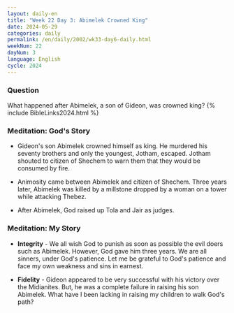 ```yaml
---
layout: daily-en
title: "Week 22 Day 3: Abimelek Crowned King"
date: 2024-05-29
categories: daily
permalink: /en/daily/2002/wk33-day6-daily.html
weekNum: 22
dayNum: 3
language: English
cycle: 2024
---
```

### Question     
What happened after Abimelek, a son of Gideon, was crowned king?
{% include BibleLinks2024.html %} 

### Meditation: God's Story   
+ Gideon's son Abimelek crowned himself as king. He murdered his seventy brothers and only the youngest, Jotham, escaped. Jotham shouted to citizen of Shechem to warn them that they would be consumed by fire. 

+ Animosity came between Abimelek and citizen of Shechem. Three years later, Abimelek was killed by a millstone dropped by a woman on a tower while attacking Thebez. 

+ After Abimelek, God raised up Tola and Jair as judges. 

### Meditation: My Story   
+ **Integrity** - We all wish God to punish as soon as possible the evil doers such as Abimelek. However, God gave him three years. We are all sinners, under God's patience. Let me be grateful to God's patience and face my own weakness and sins in earnest.  

+ **Fidelity** - Gideon appeared to be very successful with his victory over the Midianites. But, he was a complete failure in raising his son Abimelek. What have I been lacking in raising my children to walk God's path? 
